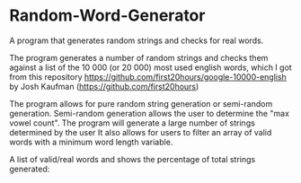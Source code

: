 # Random-Word-Generator
A program that generates random strings and checks for real words.

The program generates a number of random strings and checks them against a list of the 10 000 (or 20 000) most used english words, which I got from this repository https://github.com/first20hours/google-10000-english by Josh Kaufman (https://github.com/first20hours)

The program allows for pure random string generation or semi-random generation. Semi-random generation allows the user to determine the "max vowel count". The program will generate a large number of strings determined by the user It also allows for users to filter an array of valid words with a minimum word length variable. 

A list of valid/real words and shows the percentage of total strings generated:


